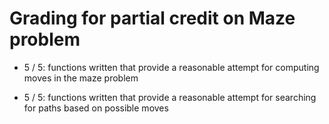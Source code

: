 # Grading for partial credit on Maze problem

+ 5 / 5: functions written that provide a reasonable attempt for
          computing moves in the maze problem

+ 5 / 5: functions written that provide a reasonable attempt for
          searching for paths based on possible moves


